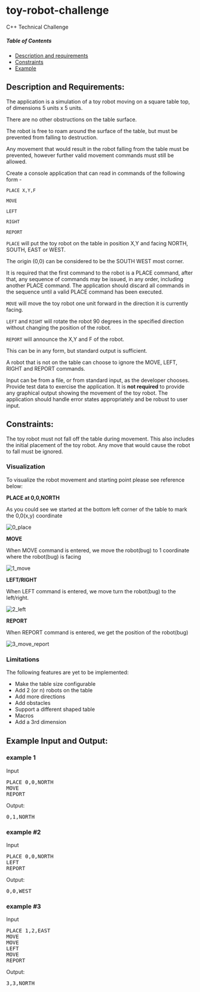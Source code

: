 # toy-robot-challenge
C++ Technical Challenge
##### Table of Contents  
* [Description and requirements](#description)  
* [Constraints](#constraints)  
* [Example](#example)  
<a name="description"/>

## Description and Requirements:
The application is a simulation of a toy robot moving on a square table top, of dimensions 5 units x 5 units. 

There are no other obstructions on the table surface. 

The robot is free to roam around the surface of the table, but must be prevented from falling to destruction. 

Any movement that would result in the robot falling from the table must be prevented, however further valid movement commands must still be allowed. 

Create a console application that can read in commands of the following form - 

`PLACE X,Y,F`

`MOVE`

`LEFT`

`RIGHT` 

`REPORT`

`PLACE` will put the toy robot on the table in position X,Y and facing NORTH, SOUTH, EAST or WEST. 

The origin (0,0) can be considered to be the SOUTH WEST most corner. 

It is required that the first command to the robot is a PLACE command, after that, any sequence of commands may be issued, in any order, including another PLACE command. 
The application should discard all commands in the sequence until a valid PLACE command has been executed.


`MOVE` will move the toy robot one unit forward in the direction it is currently facing.

`LEFT` and `RIGHT` will rotate the robot 90 degrees in the specified direction without changing the position of the robot. 

`REPORT` will announce the X,Y and F of the robot. 

This can be in any form, but standard output is sufficient. 

A robot that is not on the table can choose to ignore the MOVE, LEFT, RIGHT and REPORT commands. 

Input can be from a file, or from standard input, as the developer chooses. 
Provide test data to exercise the application. 
It is **not required** to provide any graphical output showing the movement of the toy robot. 
The application should handle error states appropriately and be robust to user input.

<a name="constraints"/>

## Constraints: 
The toy robot must not fall off the table during movement. This also includes the initial placement of the toy robot. Any move that would cause the robot to fall must be ignored.

### Visualization
To visualize the robot movement and starting point please see reference below:

**PLACE at 0,0,NORTH**

As you could see we started at the bottom left corner of the table to mark the 0,0(x,y) coordinate

![0_place](https://user-images.githubusercontent.com/13585907/171349681-9fbae0f6-2255-47ea-be05-2aa77e53e09c.PNG)

**MOVE**

When MOVE command is entered, we move the robot(bug) to 1 coordinate where the robot(bug) is facing

![1_move](https://user-images.githubusercontent.com/13585907/171349691-ab8f1205-0914-4c2d-8701-5db7869ba764.PNG)

**LEFT/RIGHT**

When LEFT command is entered, we move turn the robot(bug) to the left/right.

![2_left](https://user-images.githubusercontent.com/13585907/171349723-3d81b11e-2df5-4eff-a636-25142e8d2123.PNG)

**REPORT**

When REPORT command is entered, we get the position of the robot(bug)

![3_move_report](https://user-images.githubusercontent.com/13585907/171349731-23da5053-7a16-465f-a975-61aa9cfda006.PNG)

### Limitations

The following features are yet to be implemented:

* Make the table size configurable
* Add 2 (or n) robots on the table
* Add more directions
* Add obstacles
* Support a different shaped table
* Macros
* Add a 3rd dimension

<a name="example"/>

## Example Input and Output: 
### example 1
Input
<pre>
PLACE 0,0,NORTH 
MOVE 
REPORT 
</pre>
Output: 
<pre>
0,1,NORTH 
</pre>
### example #2
Input
<pre>
PLACE 0,0,NORTH 
LEFT 
REPORT 
</pre>
Output: 
<pre>
0,0,WEST 
</pre>
### example #3
Input
<pre>
PLACE 1,2,EAST 
MOVE 
MOVE 
LEFT 
MOVE 
REPORT 
</pre>
Output: 
<pre>
3,3,NORTH

